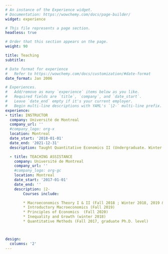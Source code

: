```yaml
---
# An instance of the Experience widget.
# Documentation: https://wowchemy.com/docs/page-builder/
widget: experience

# This file represents a page section.
headless: true

# Order that this section appears on the page.
weight: 90

title: Teaching
subtitle:

# Date format for experience
#   Refer to https://wowchemy.com/docs/customization/#date-format
date_format: Jan 2006

# Experiences.
#   Add/remove as many `experience` items below as you like.
#   Required fields are `title`, `company`, and `date_start`.
#   Leave `date_end` empty if it's your current employer.
#   Begin multi-line descriptions with YAML's `|2-` multi-line prefix.
experience:
- title: INSTRUCTOR
  company: Université de Montreal
  company_url: ''
  #company_logo: org-x
  location: Montreal
  date_start: '2018-01-01'
  date_end: '2021-12-31'
  description: Taught Quantitative Economics II (Undergraduate. Winter 2018, 2020 & 2021 ; Fall 2019 & 2020)

  - title: TEACHING ASSISTANCE
    company: Université de Montreal
    company_url: ''
    #company_logo: org-gc
    location: Montreal
    date_start: '2017-01-01'
    date_end: ''
    description: |2-
        Courses include:

        * Macroeconomics Theory I & II (Fall 2018 ; Winter 2018, 2019 & 2020)
        * Introductory Macroeconomics (Fall 2019)
        * Principles of Economics  (Fall 2020)
        * Inequality and Growth (winter 2018)
        * Quantitative Methods (Fall 2017, graduate Ph.D. level)



design:
  columns: '2'
---
```

